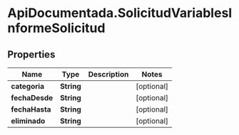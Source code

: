 # ApiDocumentada.SolicitudVariablesInformeSolicitud

## Properties

Name | Type | Description | Notes
------------ | ------------- | ------------- | -------------
**categoria** | **String** |  | [optional] 
**fechaDesde** | **String** |  | [optional] 
**fechaHasta** | **String** |  | [optional] 
**eliminado** | **String** |  | [optional] 


